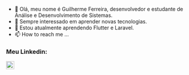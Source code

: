 - 👋 Olá, meu nome é Guilherme Ferreira, desenvolvedor e estudante de Análise e Desenvolvimento de Sistemas.
- 👀 Sempre interessado em aprender novas tecnologias.
- 🌱 Estou atualmente aprendendo Flutter e Laravel.
- 📫 How to reach me ...

### Meu Linkedin:

<img alt="linkedin" width="22px" src="https://logodownload.org/wp-content/uploads/2019/03/linkedIn-logo-0.png">
